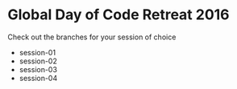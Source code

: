 # Global Day of Code Retreat 2016

Check out the branches for your session of choice

* session-01
* session-02
* session-03
* session-04
